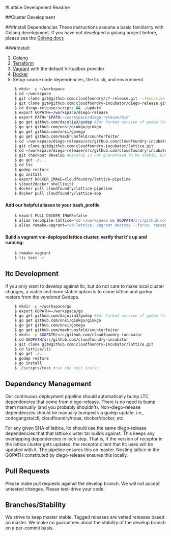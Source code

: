 #Lattice Development Readme

##Cluster Development

###Install Dependencies
These instructions assume a basic familiarity with Golang development.
If you have not developed a golang project before, please see the [Golang docs](https://golang.org/doc/)

####Install:

1. [Golang](https://golang.org/)
1. [Terraform](http://terraform.io)
1. [Vagrant](http://vagrantup.com) with the default Virtualbox provider
1. [Docker](https://docs.docker.com/installation/)
1. Setup source code dependencies, the ltc cli, and environment

```bash
    $ mkdir -p ~/workspace
    $ cd ~/workspace
    $ git clone git@github.com:cloudfoundry/cf-release.git --recursive
    $ git clone git@github.com:cloudfoundry-incubator/diego-release.git
    $ cd diego-release/scripts && ./update
    $ export GOPATH=~/workspace/diego-release
    $ export PATH="$PATH:~/workspace/diego-release/bin"
    $ go get github.com/dajulia3/godep #Our forked version of godep that handles submodules:
    $ go get github.com/onsi/ginkgo/ginkgo
    $ go get github.com/onsi/gomega
    $ go get github.com/maxbrunsfeld/counterfeiter
    $ cd ~/workspace/diego-release/src/github.com/cloudfoundry-incubator
    $ git clone git@github.com:cloudfoundry-incubator/lattice.git
    $ cd ~/workspace/diego-release/src/github.com/cloudfoundry-incubator/lattice
    $ git checkout develop #Develop is not guaranteed to be stable, but you're a contributor, so you're awesome enough to handle it!
    $ go get ./...
    $ cd ltc
    $ godep restore
    $ go install
    $ export DOCKER_IMAGE=cloudfoundry/lattice-pipeline
    $ $(boot2docker shellinit)
    $ docker pull cloudfoundry/lattice-pipeline
    $ docker pull cloudfoundry/lattice-app
```

#### Add our helpful aliases to your bash_profile

```bash
    $ export PULL_DOCKER_IMAGE=false
    $ alias recompile-lattice="cd ~/workspace && $GOPATH/src/github.com/cloudfoundry-incubator/lattice/lattice-pipeline/helpers/run_with_docker /workspace/diego-release/src/github.com/cloudfoundry-incubator/lattice/lattice-pipeline/01_compilation/compile_lattice_tar && mv -v ./lattice.tgz $GOPATH/src/github.com/cloudfoundry-incubator/lattice/"
    $ alias remake-vagrant="cd-lattice; vagrant destroy --force; recompile-lattice && VAGRANT_LATTICE_TAR_PATH=/vagrant/lattice.tgz vagrant up --provider=virtualbox; go install github.com/cloudfoundry-incubator/lattice/ltc"
```

#### Build a vagrant vm-deployed lattice cluster, verify that it's up and running:

```bash
    $ remake-vagrant
    $ ltc test -v
```
## ltc Development

If you only want to develop against ltc, but do not care to make local cluster changes,
a viable and more stable option is to clone lattice and godep restore from the vendored Godeps.

```bash
    $ mkdir -p ~/workspace/go
    $ export GOPATH=~/workspace/go
    $ go get github.com/dajulia3/godep #Our forked version of godep that handles submodules:
    $ go get github.com/onsi/ginkgo/ginkgo
    $ go get github.com/onsi/gomega
    $ go get github.com/maxbrunsfeld/counterfeiter
    $ mkdir -p $GOPATH/src/github.com/cloudfoundry-incubator
    $ cd $GOPATH/src/github.com/cloudfoundry-incubator
    $ git clone git@github.com:cloudfoundry-incubator/lattice.git
    $ cd lattice/ltc
    $ go get ./...
    $ godep restore
    $ go install
    $ ./scripts/test #run the unit tests!
```

## Dependency Management

Our continuous deployment pipeline should automatically bump LTC dependencies that come from diego-release.
There is no need to bump them manually (and you probably shouldn't).
Non-diego-release dependencies should be manually bumped via godep update.
i.e., codegangsta/cli, cloudfoundry/noaa, docker/docker, etc.

For any given SHA of lattice, ltc should use the same diego-release dependencies that that lattice cluster tar builds against.
This keeps any overlapping dependencies in lock step.
That is, if the version of receptor in the lattice cluster gets updated, the receptor client that ltc uses will be updated with it.
The pipeline ensures this on master. Nesting lattice in the GOPATH constituted by diego-release ensures this locally.

## Pull Requests

Please make pull requests against the develop branch.
We will not accept untested changes. Please test-drive your code.

## Branches/Stability

We strive to keep master stable.
Tagged releases are vetted releases based on master.
We make no guarantees about the stability of the develop branch on a per-commit basis.
